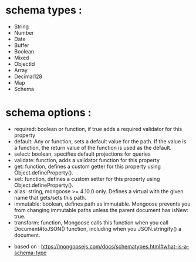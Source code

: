 # schema types :
* String
* Number
* Date
* Buffer
* Boolean
* Mixed
* ObjectId
* Array
* Decimal128
* Map
* Schema

# schema options :
* required: boolean or function, if true adds a required validator for this property
* default: Any or function, sets a default value for the path. If the value is a function, the return value of the function is used as the default.
* select: boolean, specifies default projections for queries
* validate: function, adds a validator function for this property
* get: function, defines a custom getter for this property using Object.defineProperty().
* set: function, defines a custom setter for this property using Object.defineProperty().
* alias: string, mongoose >= 4.10.0 only. Defines a virtual with the given name that gets/sets this path.
* immutable: boolean, defines path as immutable. Mongoose prevents you from changing immutable paths unless the parent document has isNew: true.
* transform: function, Mongoose calls this function when you call Document#toJSON() function, including when you JSON.stringify() a document.

- based on : https://mongoosejs.com/docs/schematypes.html#what-is-a-schema-type